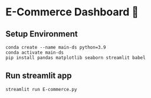 # E-Commerce Dashboard 👑
## Setup Environment
```
conda create --name main-ds python=3.9
conda activate main-ds
pip install pandas matplotlib seaborn streamlit babel
```

## Run streamlit app
```
streamlit run E-commerce.py
```
